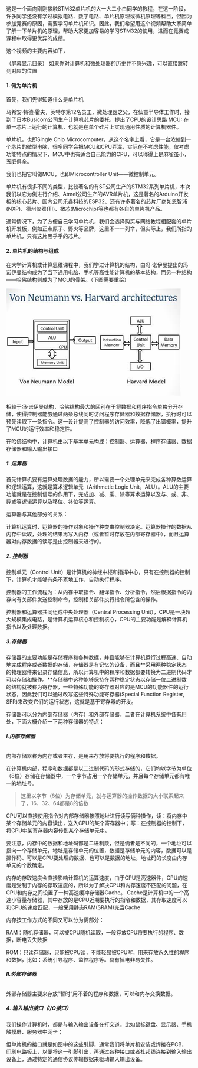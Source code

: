 
这是一个面向刚刚接触STM32单片机的大一大二小白同学的教程，在这一阶段，许多同学还没有学过模拟电路、数字电路、单片机原理或微机原理等科目，但因为参加竞赛的原因，需要学习单片机知识。因此，我们希望用这个视频帮助大家简单了解一下单片机的原理，帮助大家更加容易的学习STM32的使用，进而在竞赛或课程中取得更优异的成绩。

这个视频的主要内容如下，


（屏幕显示目录）
如果你对计算机和微处理器的历史并不感兴趣，可以直接跳转到对应的位置

#### **1. 何为单片机**

首先，我们先得知道什么是单片机

马希安·特德·霍夫，英特尔第12名员工，微处理器之父，在仙童半导体工作时，接到了日本Busicom公司生产计算机芯片的委托，提出了CPU的设计思路
MCU: 在单一芯片上运行的计算机，也就是在单个硅片上实现通用性质的计算机器件。

单片机，也即Single Chip Microcomputer，从这个名字上看，它是一台浓缩到一个芯片的微型电脑，很多同学会把MCU和CPU弄混，实际在不考虑性能，仅考虑功能特点的情况下，MCU中也有适合自己能力的CPU，可以称得上是麻雀虽小，五脏俱全。

我们也把它叫做MCU，也即Microcontroller Unit——微控制单元。

单片机有很多不同的类型，比较著名的有ST公司生产的STM32系列单片机，本次我们以它为例进行介绍、Atmel公司生产的AVR单片机，这是著名的Arduino开发板的核心芯片、国内公司乐鑫科技的ESP32、还有许多著名的芯片厂商如恩智浦(NXP)、德州仪器(TI)、微芯(Microchip)等也都有各自的单片机产品。

通常情况下，为了方便自己学习单片机，我们会选择购买与网络教程相配套的单片机开发板，例如正点原子、野火等品牌，这里不一一列举，但实际上，我们所指的单片机，只有这片黑乎乎的芯片。

#### **2. 单片机的结构与组成**

在大学计算机或计算思维课程中，我们学过计算机的结构，由冯·诺伊曼提出的冯·诺伊曼结构成为了当下通用电脑、手机等高性能计算机的基本结构，而另一种结构——哈佛结构则成为了MCU的骨架。（下图需要重绘）

![哈佛结构和冯诺依曼结构](..\images\冯诺依曼结构与哈佛结构.jpg)

相较于冯·诺伊曼结构，哈佛结构最大的区别在于将数据和程序指令单独分开存储，使得控制器能够通过两条总线同时访问程序存储器和数据存储器，执行时可以预先读取下一条指令。这一设计提高了控制器的访问效率，降低了出错概率，提升了MCU的运行效率和稳定性。

在哈佛结构中，计算机由以下基本单元构成：控制器、运算器、程序存储器、数据存储器和输入输出接口

##### 1. 运算器

首先计算机要有运算处理数据的能力，所以需要一个处理单元来完成各种算数运算和逻辑运算，这就是算术逻辑单元（Arithmetic Logic Unit，ALU）。ALU的主要功能就是在控制信号的作用下，完成加、减、乘、除等算术运算以及与、或、非、异或等逻辑运算以及移位、补位等运算。

运算器与其他部分的关系：

计算机运算时，运算器的操作对象和操作种类由控制器决定。运算器操作的数据从内存中读取，处理的结果再写入内存（或者暂时存放在内部寄存器中），而且运算器对内存数据的读写是由控制器来进行的。

##### 2. 控制器

控制单元（Control Unit）是计算机的神经中枢和指挥中心，只有在控制器的控制下，计算机才能够有条不紊地工作、自动执行程序。

控制器的工作流程为：从内存中取指令、翻译指令、分析指令，然后根据指令的内存向有关部件发送控制命令，控制相关部件执行指令所包含的操作。

控制器和运算器共同组成中央处理器（Central Processing Unit），CPU是一块超大规模集成电路，是计算机运算核心和控制核心，CPU的主要功能是解释计算机指令以及处理数据。

##### **3.存储器**

存储器的主要功能是存储程序和各种数据，并且能够在计算机运行过程高速、自动地完成程序或者数据的存储，存储器是有记忆的设备，而且**采用两种稳定状态的物理器件来记录存储信息，所以计算机中的程序和数据都要转换为二进制代码才可以存储和操作。**存储器中这种能够保持在两种稳定状态以存储一位二进制数的结构就被称为寄存器，一些特殊功能的寄存器对应的是MCU的功能器件的运行状态，因此我们可以通过改写这些特殊功能寄存器(Special Function Register, SFR)来改变它们的运行状态，这就是基于寄存器的开发。

存储器可以分为内部存储器（内存）和外部存储器，二者在计算机系统中各有用处，下面大概介绍一下两种存储器的特点：

###### **Ⅰ.内部存储器**

内部存储器称为内存或者主存，是用来存放将要执行的程序和数据。

在计算机内部，程序和数据都是以二进制代码的形式存储的，它们均以字节为单位（8位）存储在存储器中，一个字节占用一个存储单元，并且每个存储单元都有唯一的地址号。

> 这里以字节（8位）为存储单元，就与运算器的操作数据的大小联系起来了，16、32、64都是8的倍数

CPU可以直接使用指令对内部存储器按照地址进行读写俩种操作，读：将内存中某个存储单元的内容读出，送入CPU的某个寄存器中；写：在控制器的控制下，将CPU中某寄存器内容传到某个存储单元中。

要注意，内存中的数据和地址码都是二进制数，但是俩者是不同的，一个地址可以指向一个存储单元，地址是存储单元的位置，数据是存储单元的内容，数据可以是操作码、可以是CPU要处理的数据、也可以是数据的地址，地址码的长度由内存单元的个数确定。

内存的存取速度会直接影响计算机的运算速度，由于CPU是高速器件，CPU的速度是受制于内存的存取速度的，所以为了解决CPU和内存速度不匹配的问题，在CPU和内存之间设置了一种高速缓冲存储器Cache。 Cache是计算机中的一个高速小容量存储器，其中存放的是CPU近期要执行的指令和数据，其存取速度可以和CPU的速度匹配，一般采用静态RAM(SRAM)充当Cache

内存按工作方式的不同又可以分为俩部分：

RAM：随机存储器，可以被CPU随机读取，一般存放CPU将要执行的程序、数据，断电丢失数据

ROM：只读存储器，只能被CPU读，不能轻易被CPU写，用来存放永久性的程序和数据，比如：系统引导程序、监控程序等。具有掉电非易失性。

###### **Ⅱ.外部存储器**

外部存储器主要来存放”暂时“用不着的程序和数据，可以和内存交换数据。

##### 4. 输入输出接口（I/O接口）

我们操作计算机时，都是与输入输出设备在打交道。比如鼠标键盘、显示器、手机触摸屏、服务器中网卡；

但单片机的接口就是如图中的这些引脚，通常我们将单片机安装或焊接在PCB，印刷电路板上，以便将这一引脚引出，再通过各种接口或者杜邦线连接到输入输出设备上，通过特定的通信协议传输数据来驱动输入输出设备。